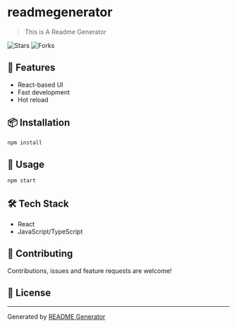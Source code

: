 
# readmegenerator

> This is A Readme Generator

![Stars](https://img.shields.io/github/stars/dexpie/readmegenerator) ![Forks](https://img.shields.io/github/forks/dexpie/readmegenerator)

## 🚀 Features
- React-based UI
- Fast development
- Hot reload

## 📦 Installation
```bash
npm install
```

## 🏃 Usage
```bash
npm start
```

## 🛠️ Tech Stack
- React
- JavaScript/TypeScript

## 🤝 Contributing
Contributions, issues and feature requests are welcome!

## 📄 License


---
Generated by [README Generator](https://github.com/dexpie/readmegenerator)
